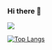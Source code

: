 ### Hi there 👋
<a href="https://github.com/anuraghazra/github-readme-stats">
  <img align="center" src="https://github-readme-stats.vercel.app/api?username=shreemanarjun&show_icons=true&theme=radical" />
</a>

[![Top Langs](https://github-readme-stats.vercel.app/api/top-langs/?username=shreemanarjun&langs_count=8&hide=javascript,html,css,c,swift,php,cmake,objective-c)](https://github.com/anuraghazra/github-readme-stats)


<!--
**Shreemanarjun/Shreemanarjun** is a ✨ _special_ ✨ repository because its `README.md` (this file) appears on your GitHub profile.

Here are some ideas to get you started:

- 🔭 I’m currently working on ...
- 🌱 I’m currently learning ...
- 👯 I’m looking to collaborate on ...
- 🤔 I’m looking for help with ...
- 💬 Ask me about ...
- 📫 How to reach me: ...
- 😄 Pronouns: ...
- ⚡ Fun fact: ...
-->
